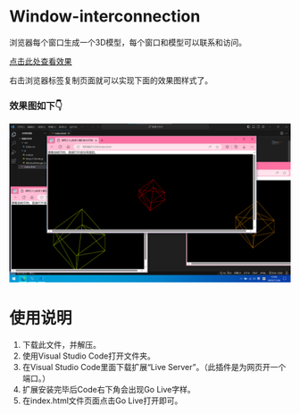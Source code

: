 # Window-interconnection
<p>浏览器每个窗口生成一个3D模型，每个窗口和模型可以联系和访问。</p>
<a href="https://liu-angle.github.io/Window-interconnection">点击此处查看效果</a>
<p>右击浏览器标签复制页面就可以实现下面的效果图样式了。</p>
<h3>效果图如下👇</h3>
<img src="https://github.com/Liu-Angle/Window-interconnection/blob/LZJ/效果图.png">
<h1>使用说明</h1>
<ol type="1">
  <li>下载此文件，并解压。</li>
  <li>使用Visual Studio Code打开文件夹。</li>
  <li>在Visual Studio Code里面下载扩展“Live Server”。（此插件是为网页开一个端口。）</li>
  <li>扩展安装完毕后Code右下角会出现Go Live字样。</li>
  <li>在index.html文件页面点击Go Live打开即可。</li>
</ol>
